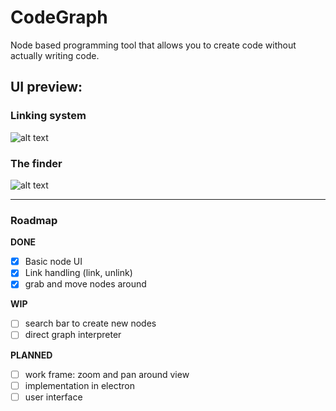 # CodeGraph
Node based programming tool that allows you to create code without actually writing code.

## UI preview:

### Linking system
![alt text](https://image.ibb.co/kefs9v/preview_6_8_17.png)

### The finder
![alt text](https://image.ibb.co/nxb1Ra/finder_demo.gif)

-----

### Roadmap

**DONE**
- [x] Basic node UI
- [x] Link handling (link, unlink)
- [x] grab and move nodes around

**WIP**
- [ ] search bar to create new nodes
- [ ] direct graph interpreter

**PLANNED**
- [ ] work frame: zoom and pan around view
- [ ] implementation in electron
- [ ] user interface
